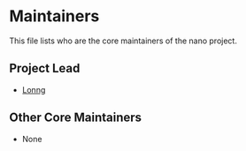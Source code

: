# Maintainers

This file lists who are the core maintainers of the nano project.

## Project Lead

* [Lonng](https://github.com/lonng)

## Other Core Maintainers

* None


